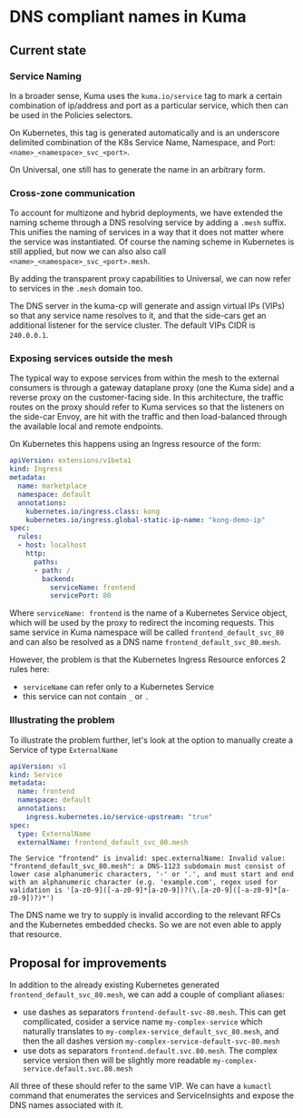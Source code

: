 # DNS compliant names in Kuma

## Current state

### Service Naming

In a broader sense, Kuma uses the `kuma.io/service` tag to mark a certain combination of ip/address and port as a particular service, which then
can be used in the Policies selectors.

On Kubernetes, this tag is generated automatically and is an underscore delimited combination of the K8s Service Name, Namespace, and Port: `<name>_<namespace>_svc_<port>`.

On Universal, one still has to generate the name in an arbitrary form.

### Cross-zone communication

To account for multizone and hybrid deployments, we have extended the naming scheme through a DNS resolving service by adding a `.mesh` suffix.
This unifies the naming of services in a way that it does not matter where the service was instantiated. Of course the naming scheme in Kubernetes
is still applied, but now we can also also call `<name>_<namespace>_svc_<port>.mesh`.

By adding the transparent proxy capabilities to Universal, we can now refer to services in the `.mesh` domain too.

The DNS server in the kuma-cp will generate and assign virtual IPs (VIPs) so that any service name resolves to it, and that
the side-cars get an additional listener for the service cluster. The default VIPs CIDR is `240.0.0.1`.

### Exposing services outside the mesh

The typical way to expose services from within the mesh to the external consumers is through a gateway dataplane proxy (one the Kuma side) and
a reverse proxy on the customer-facing side. In this architecture, the traffic routes on the proxy should refer to Kuma services so that the
listeners on the side-car Envoy, are hit with the traffic and then load-balanced through the available local and remote endpoints.

On Kubernetes this happens using an Ingress resource of the form:

```yaml
apiVersion: extensions/v1beta1
kind: Ingress
metadata:
  name: marketplace
  namespace: default
  annotations:
    kubernetes.io/ingress.class: kong
    kubernetes.io/ingress.global-static-ip-name: "kong-demo-ip"
spec:
  rules:
  - host: localhost
    http:
      paths:
      - path: /
        backend:
          serviceName: frontend
          servicePort: 80
```

Where `serviceName: frontend` is the name of a Kubernetes Service object, which will be used by the proxy to redirect the incoming requests.
This same service in Kuma namespace will be called `frontend_default_svc_80` and can also be resolved as a DNS name `frontend_default_svc_80.mesh`.

However, the problem is that the Kubernetes Ingress Resource enforces 2 rules here:
* `serviceName` can refer only to a Kubernetes Service
* this service can not contain `_` or `.`

### Illustrating the problem
To illustrate the problem further, let's look at the option to manually create a Service of type `ExternalName`

```yaml
apiVersion: v1
kind: Service
metadata:
  name: frontend
  namespace: default
  annotations:
    ingress.kubernetes.io/service-upstream: "true"
spec:
  type: ExternalName
  externalName: frontend_default_svc_80.mesh
```

```shell
The Service "frontend" is invalid: spec.externalName: Invalid value: "frontend_default_svc_80.mesh": a DNS-1123 subdomain must consist of lower case alphanumeric characters, '-' or '.', and must start and end with an alphanumeric character (e.g. 'example.com', regex used for validation is '[a-z0-9]([-a-z0-9]*[a-z0-9])?(\.[a-z0-9]([-a-z0-9]*[a-z0-9])?)*')
```

The DNS name we try to supply is invalid according to the relevant RFCs and the Kubernetes embedded checks. So we are not even able to apply that resource.

## Proposal for improvements

In addition to the already existing Kubernetes generated `frontend_default_svc_80.mesh`, we can add a couple of compliant aliases:
* use dashes as separators `frontend-default-svc-80.mesh`. This can get compllicated, cosider a service name `my-complex-service`
  which naturally translates to `my-complex-service_default_svc_80.mesh`, and then the all dashes version `my-complex-service-default-svc-80.mesh`
* use dots as separators `frontend.default.svc.80.mesh`. The complex service version then will be slightly more readable `my-complex-service.default.svc.80.mesh`

All three of these should refer to the same VIP. We can have a `kumactl` command that enumerates the services and ServiceInsights and expose
the DNS names associated with it.
